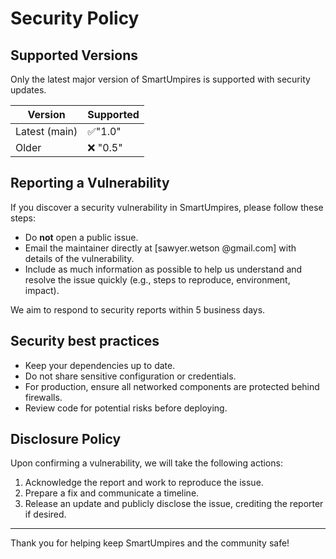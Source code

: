 # Security Policy

## Supported Versions

Only the latest major version of SmartUmpires is supported with security updates.

| Version       | Supported          |
| ------------- | ----------------- |
| Latest (main) | :white_check_mark:"1.0" |
| Older         | :x:  "0.5"              |

## Reporting a Vulnerability

If you discover a security vulnerability in SmartUmpires, please follow these steps:

- Do **not** open a public issue.
- Email the maintainer directly at [sawyer.wetson @gmail.com] with details of the vulnerability.
- Include as much information as possible to help us understand and resolve the issue quickly (e.g., steps to reproduce, environment, impact).

We aim to respond to security reports within 5 business days.

## Security best practices

- Keep your dependencies up to date.
- Do not share sensitive configuration or credentials.
- For production, ensure all networked components are protected behind firewalls.
- Review code for potential risks before deploying.

## Disclosure Policy

Upon confirming a vulnerability, we will take the following actions:

1. Acknowledge the report and work to reproduce the issue.
2. Prepare a fix and communicate a timeline.
3. Release an update and publicly disclose the issue, crediting the reporter if desired.

---

Thank you for helping keep SmartUmpires and the community safe!
